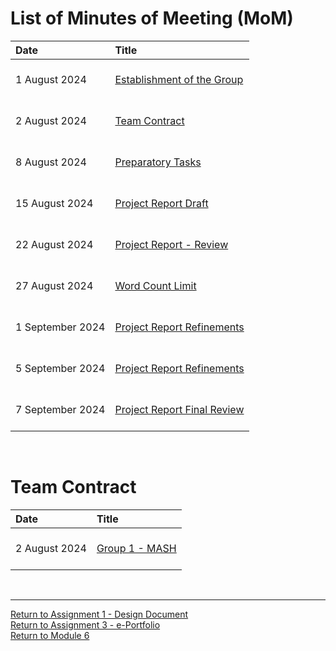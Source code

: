 # List of Minutes of Meeting (MoM)

| Date	| Title	|	
| :------ | :-------- | 
| 1 August 2024	| <br> [Establishment of the Group](SSD_A1_MoM_GroupEstablish_20240801.pdf) <br><br> |
| 2 August 2024 | <br> [Team Contract](SSD_A1_MoM_TeamContract_20240802.pdf) <br><br> |
| 8 August 2024 | <br> [Preparatory Tasks](SSD_A1_MoM_PreparatoryTasks_20240808.pdf) <br><br> |
| 15 August 2024 | <br> [Project Report Draft](SSD_A1_MoM_ProjectReportDraft_20240815.pdf) <br><br> |
| 22 August 2024 | <br> [Project Report - Review](SSD_A1_MoM_ProjectReportReview_20240822.pdf) <br><br> |
| 27 August 2024 | <br> [Word Count Limit](SSD_A1_MoM_WordCountLimit_20240827.pdf) <br><br> |
| 1 September 2024 | <br> [Project Report Refinements](SSD_A1_MoM_ProjectReportRefinements_20240901.pdf) <br><br> |
| 5 September 2024 | <br> [Project Report Refinements](SSD_A1_MoM_ProjectReport2ndRefinements_20240905.pdf) <br><br> |
| 7 September 2024 | <br> [Project Report Final Review](SSD_A1_MoM_ProjectReportFinalReview_20240907.pdf) <br><br> |

<br>

# Team Contract

| Date	| Title	|	
| :------ | :-------- | 
| 2 August 2024 | <br> [Group 1 - MASH](SSD_A1_TeamContract_Group1.pdf) <br><br> |

<br>

---

[Return to Assignment 1 - Design Document](SSD_A1.md) <br>
[Return to Assignment 3 - e-Portfolio](SSD_A3.md) <br>
[Return to Module 6](SSD_main.md)

